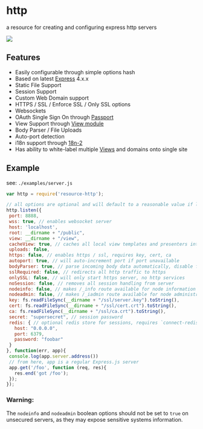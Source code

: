 # http

a resource for creating and configuring express http servers

<img src="https://travis-ci.org/bigcompany/http.svg?branch=master"/>

## Features

 - Easily configurable through simple options hash
 - Based on latest <a href="http://expressjs.com/">Express</a> 4.x.x
 - Static File Support
 - Session Support
 - Custom Web Domain support
 - HTTPS / SSL / Enforce SSL / Only SSL options
 - Websockets
 - OAuth Single Sign On through <a href="https://www.npmjs.org/package/passport">Passport</a>
 - View Support through <a href="http://npmjs.org/package/view">View module</a>
 - Body Parser / File Uploads
 - Auto-port detection
 - i18n support through <a href="https://www.npmjs.org/package/i18n-2">18n-2</a>
 - Has ability to white-label multiple <a href="http://npmjs.org/package/view">Views</a> and domains onto single site

## Example

see: `./examples/server.js`

```js
var http = require('resource-http');

// all options are optional and will default to a reasonable value if left unset
http.listen({
 port: 8888,
 wss: true, // enables websocket server
 host: 'localhost',
 root: __dirname + "/public",
 view: __dirname + "/view",
 cacheView: true, // caches all local view templates and presenters into memory
 uploads: false,
 https: false, // enables https / ssl, requires key, cert, ca
 autoport: true, // will auto-increment port if port unavailable
 bodyParser: true, // parse incoming body data automatically, disable for streaming
 sslRequired: false, // redirects all http traffic to https
 onlySSL: false, // will only start https server, no http services
 noSession: false, // removes all session handling from server
 nodeinfo: false, // makes /_info route available for node information
 nodeadmin: false, // makes /_iadmin route available for node administration
 key: fs.readFileSync(__dirname + "/ssl/server.key").toString(),
 cert: fs.readFileSync(__dirname + "/ssl/cert.crt").toString(),
 ca: fs.readFileSync(__dirname + "/ssl/ca.crt").toString(),
 secret: "supersecret", // session password
 redis: { // optional redis store for sessions, requires `connect-redis` package
   host: "0.0.0.0",
   port: 6379,
   password: "foobar"
 }
}, function(err, app){
 console.log(app.server.address())
 // from here, app is a regular Express.js server
 app.get('/foo', function (req, res){
   res.end('got /foo');
 });
});
```

### Warning:

The `nodeinfo` and `nodeadmin` boolean options should not be set to `true` on unsecured servers, as they may expose sensitive systems information.